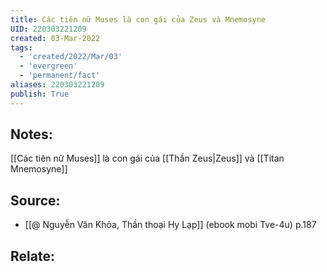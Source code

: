 ```yaml
---
title: Các tiên nữ Muses là con gái của Zeus và Mnemosyne
UID: 220303221209
created: 03-Mar-2022
tags:
  - 'created/2022/Mar/03'
  - 'evergreen'
  - 'permanent/fact'
aliases: 220303221209
publish: True
---
```

## Notes:
[[Các tiên nữ Muses]] là con gái của [[Thần Zeus|Zeus]] và [[Titan Mnemosyne]]

## Source:
- [[@ Nguyễn Văn Khỏa, Thần thoại Hy Lạp]] (ebook mobi Tve-4u) p.187

## Relate:
